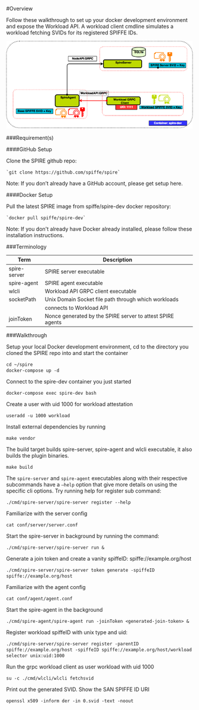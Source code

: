 

#Overview

Follow these walkthrough to set up your docker development environment and expose the Workload API. A workload client cmdline simulates a workload fetching SVIDs for its registered SPIFFE IDs.
 
 ![cache manager flow](images/SPIRE101.png)

###Requirement(s)

####GitHub Setup

Clone the SPIRE github repo:

    `git clone https://github.com/spiffe/spire`

Note: If you don’t already have a GitHub account, please get setup here.

####Docker Setup

Pull the latest SPIRE image from spiffe/spire-dev docker repository:

    `docker pull spiffe/spire-dev`
Note: If you don't already have Docker already installed, please follow these installation instructions.

###Terminology

 |Term                   | Description                                                      |
 |-----------------------|------------------------------------------------------------------|
 |spire-server           |  SPIRE server executable                                         |
 |spire-agent            |  SPIRE agent executable                                          |
 |wlcli                  |  Workload API GRPC client executable                             |
 |socketPath             |  Unix Domain Socket file path through which workloads            |
 |                       |  connects to Workload API                                        |                                          
 |joinToken              |  Nonce generated by the SPIRE server to attest SPIRE agents      |


###Walkthrough

Setup your local Docker development environment, cd to the directory you cloned the SPIRE repo into and start the container 

    cd ~/spire
    docker-compose up -d

Connect to the spire-dev container you just started 
	
    docker-compose exec spire-dev bash

Create a user with uid 1000 for workload attestation
	
	useradd -u 1000 workload

Install external dependencies by running
	
	make vendor

The build target builds spire-server, spire-agent and wlcli executable, it also builds the plugin binaries.
    
    make build

The `spire-server` and `spire-agent` executables along with their respective subcommands have a `—help`  option that give more details on using the specific cli options. Try running help for register sub command:
	
	./cmd/spire-server/spire-server register --help

Familiarize with the server config
	
	cat conf/server/server.conf

Start the spire-server in background by running the command:

    ./cmd/spire-server/spire-server run &

Generate a join token and create a vanity spiffeID: spiffe://example.org/host
	
	./cmd/spire-server/spire-server token generate -spiffeID spiffe://example.org/host

Familiarize with the agent config
	
	cat conf/agent/agent.conf

Start the spire-agent in the background 

    ./cmd/spire-agent/spire-agent run -joinToken <generated-join-token> &

Register workload spiffeID with unix type and uid:
   	
   	./cmd/spire-server/spire-server register -parentID spiffe://example.org/host -spiffeID spiffe://example.org/host/workload selector unix:uid:1000

Run the grpc workload client as user workload with uid 1000
    
    su -c ./cmd/wlcli/wlcli fetchsvid

Print out the generated SVID. Show the SAN SPIFFE ID URI 
	
	openssl x509 -inform der -in 0.svid -text -noout

